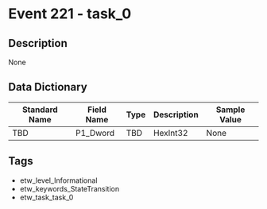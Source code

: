 # Event 221 - task_0

## Description
None

## Data Dictionary
|Standard Name|Field Name|Type|Description|Sample Value|
|---|---|---|---|---|
|TBD|P1_Dword|TBD|HexInt32|None|None|

## Tags
* etw_level_Informational
* etw_keywords_StateTransition
* etw_task_task_0